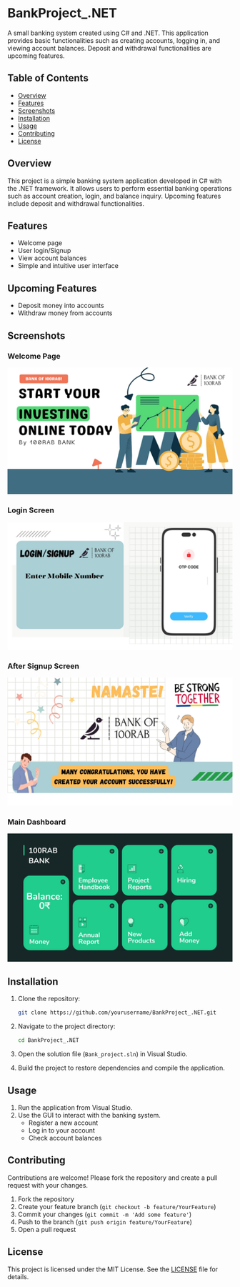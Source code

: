 # BankProject_.NET

A small banking system created using C# and .NET. This application provides basic functionalities such as creating accounts, logging in, and viewing account balances. Deposit and withdrawal functionalities are upcoming features.

## Table of Contents

- [Overview](#overview)
- [Features](#features)
- [Screenshots](#screenshots)
- [Installation](#installation)
- [Usage](#usage)
- [Contributing](#contributing)
- [License](#license)

## Overview

This project is a simple banking system application developed in C# with the .NET framework. It allows users to perform essential banking operations such as account creation, login, and balance inquiry. Upcoming features include deposit and withdrawal functionalities.

## Features

- Welcome page
- User login/Signup
- View account balances
- Simple and intuitive user interface

## Upcoming Features

- Deposit money into accounts
- Withdraw money from accounts

## Screenshots

### Welcome Page
![Welcome page](img/img2.jpeg)

### Login Screen
![Login Screen](img/img1.jpeg)

### After Signup Screen 
![After Signup Screen](img/img3.jpeg)

### Main Dashboard 
![Main Dashboard](img/img4.jpeg)

## Installation

1. Clone the repository:
    ```sh
    git clone https://github.com/yourusername/BankProject_.NET.git
    ```

2. Navigate to the project directory:
    ```sh
    cd BankProject_.NET
    ```

3. Open the solution file (`Bank_project.sln`) in Visual Studio.

4. Build the project to restore dependencies and compile the application.

## Usage

1. Run the application from Visual Studio.
2. Use the GUI to interact with the banking system.
    - Register a new account
    - Log in to your account
    - Check account balances

## Contributing

Contributions are welcome! Please fork the repository and create a pull request with your changes.

1. Fork the repository
2. Create your feature branch (`git checkout -b feature/YourFeature`)
3. Commit your changes (`git commit -m 'Add some feature'`)
4. Push to the branch (`git push origin feature/YourFeature`)
5. Open a pull request

## License

This project is licensed under the MIT License. See the [LICENSE](LICENSE) file for details.
